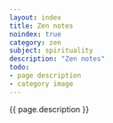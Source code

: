 ```yaml
---
layout: index
title: Zen notes
noindex: true
category: zen
subject: spirituality
description: "Zen notes"
todo:
- page description
- category image
---
```


{{ page.description }}
